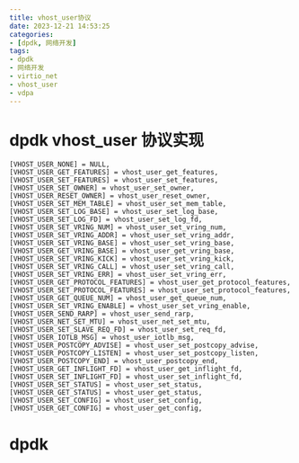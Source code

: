 ```yaml
---
title: vhost_user协议
date: 2023-12-21 14:53:25
categories:
- [dpdk, 网络开发]
tags:
- dpdk
- 网络开发
- virtio_net
- vhost_user
- vdpa
---
```


# dpdk vhost_user 协议实现

	[VHOST_USER_NONE] = NULL,
	[VHOST_USER_GET_FEATURES] = vhost_user_get_features,
	[VHOST_USER_SET_FEATURES] = vhost_user_set_features,
	[VHOST_USER_SET_OWNER] = vhost_user_set_owner,
	[VHOST_USER_RESET_OWNER] = vhost_user_reset_owner,
	[VHOST_USER_SET_MEM_TABLE] = vhost_user_set_mem_table,
	[VHOST_USER_SET_LOG_BASE] = vhost_user_set_log_base,
	[VHOST_USER_SET_LOG_FD] = vhost_user_set_log_fd,
	[VHOST_USER_SET_VRING_NUM] = vhost_user_set_vring_num,
	[VHOST_USER_SET_VRING_ADDR] = vhost_user_set_vring_addr,
	[VHOST_USER_SET_VRING_BASE] = vhost_user_set_vring_base,
	[VHOST_USER_GET_VRING_BASE] = vhost_user_get_vring_base,
	[VHOST_USER_SET_VRING_KICK] = vhost_user_set_vring_kick,
	[VHOST_USER_SET_VRING_CALL] = vhost_user_set_vring_call,
	[VHOST_USER_SET_VRING_ERR] = vhost_user_set_vring_err,
	[VHOST_USER_GET_PROTOCOL_FEATURES] = vhost_user_get_protocol_features,
	[VHOST_USER_SET_PROTOCOL_FEATURES] = vhost_user_set_protocol_features,
	[VHOST_USER_GET_QUEUE_NUM] = vhost_user_get_queue_num,
	[VHOST_USER_SET_VRING_ENABLE] = vhost_user_set_vring_enable,
	[VHOST_USER_SEND_RARP] = vhost_user_send_rarp,
	[VHOST_USER_NET_SET_MTU] = vhost_user_net_set_mtu,
	[VHOST_USER_SET_SLAVE_REQ_FD] = vhost_user_set_req_fd,
	[VHOST_USER_IOTLB_MSG] = vhost_user_iotlb_msg,
	[VHOST_USER_POSTCOPY_ADVISE] = vhost_user_set_postcopy_advise,
	[VHOST_USER_POSTCOPY_LISTEN] = vhost_user_set_postcopy_listen,
	[VHOST_USER_POSTCOPY_END] = vhost_user_postcopy_end,
	[VHOST_USER_GET_INFLIGHT_FD] = vhost_user_get_inflight_fd,
	[VHOST_USER_SET_INFLIGHT_FD] = vhost_user_set_inflight_fd,
	[VHOST_USER_SET_STATUS] = vhost_user_set_status,
	[VHOST_USER_GET_STATUS] = vhost_user_get_status,
	[VHOST_USER_SET_CONFIG] = vhost_user_set_config,
	[VHOST_USER_GET_CONFIG] = vhost_user_get_config,

# dpdk